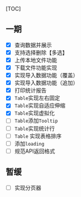 [TOC]

## 一期
- [x] 查询数据并展示
- [x] 支持选择删除【多选】
- [x] 上传本地文件功能
- [x] 下载文件功能实现
- [x] 实现导入数据功能（覆盖）
- [x] 实现导入数据功能（追加）
- [x] 打印统计报告
- [x] `Table`实现左右固定
- [x] `Table`实现自适应伸缩 
- [x] `Table`实现虚拟化
- [ ] `Table`添加`Tooltip`
- [ ] `Table`实现统计行
- [ ] `Table` 实现表格排序
- [ ] 添加`loading`
- [ ] 规范API返回格式

## 暂缓
- [ ] 实现分页器
